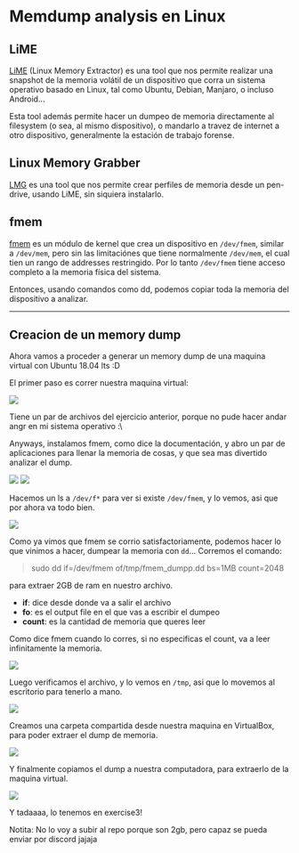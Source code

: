 # Memdump analysis en Linux

## **LiME**
[LiME](https://github.com/504ensicsLabs/LiME) (Linux Memory Extractor) es una tool que nos permite realizar una snapshot de la memoria volátil de un dispositivo que corra un sistema operativo basado en Linux, tal como Ubuntu, Debian, Manjaro, o incluso Android...

Esta tool además permite hacer un dumpeo de memoria directamente al filesystem (o sea, al mismo dispositivo), o mandarlo a travez de internet a otro dispositivo, generalmente la estación de trabajo forense.

## **Linux Memory Grabber**
[LMG](https://github.com/halpomeranz/lmg) es una tool que nos permite crear perfiles de memoria desde un pen-drive, usando LiME, sin siquiera instalarlo.

## **fmem**
[fmem](https://github.com/NateBrune/fmem) es un módulo de kernel que crea un dispositivo en `/dev/fmem`, similar a `/dev/mem`, pero sin las limitaciónes que tiene normalmente `/dev/mem`, el cual tien un rango de addresses restringido. Por lo tanto `/dev/fmem` tiene acceso completo a la memoria física del sistema.

Entonces, usando comandos como dd, podemos copiar toda la memoria del dispositivo a analizar.

---

## Creacion de un memory dump

Ahora vamos a proceder a generar un memory dump de una maquina virtual con Ubuntu 18.04 lts :D

El primer paso es correr nuestra maquina virtual:

![](./img/1.png)

Tiene un par de archivos del ejercicio anterior, porque no pude hacer andar angr en mi sistema operativo :\

Anyways, instalamos fmem, como dice la documentación, y abro un par de aplicaciones para llenar la memoria de cosas, y que sea mas divertido analizar el dump.

![](./img/2.png)
![](./img/3.png)

Hacemos un ls a `/dev/f*` para ver si existe `/dev/fmem`, y lo vemos, asi que por ahora va todo bien.

![](./img/4.png)

Como ya vimos que fmem se corrio satisfactoriamente, podemos hacer lo que vinimos a hacer, dumpear la memoria con `dd`...
Corremos el comando:

> sudo dd if=/dev/fmem of/tmp/fmem_dumpp.dd bs=1MB count=2048

para extraer 2GB de ram en nuestro archivo.

* **if**: dice desde donde va a salir el archivo
* **fo**: es el output file en el que vas a escribir el dumpeo
* **count**: es la cantidad de memoria que queres leer

Como dice fmem cuando lo corres, si no especificas el count, va a leer infinitamente la memoria.

![](./img/5.png)

Luego verificamos el archivo, y lo vemos en `/tmp`, asi que lo movemos al escritorio para tenerlo a mano.

![](./img/6.png)

Creamos una carpeta compartida desde nuestra maquina en VirtualBox, para poder extraer el dump de memoria.

![](./img/7.png)

Y finalmente copiamos el dump a nuestra computadora, para extraerlo de la maquina virtual.

![](./img/8.png)

Y tadaaaa, lo tenemos en exercise3!

Notita: No lo voy a subir al repo porque son 2gb, pero capaz se pueda enviar por discord jajaja